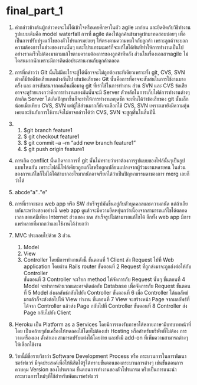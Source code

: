 # final_part_1

1. คำกล่าวข้างต้นผู้กล่าวคงจะไม่ได้เข้าใจหรือเคยศึกษาในตัว agile มาก่อน และยึดติดกับวิธีทำงานรูปแบบเดิมคือ model waterfall การที่ 
agile ต้องให้ลูกค้าเข้ามาดูเข้ามาทดสอบบ่อยๆ	 เพื่อเป็นการปรับปรุงแก้ไขของตัวโปรแกรมย่อยๆ ให้ตรงตามความพอใจกับลูกค้า เพราะลูกค้าจะบอก
ความต้องการในช่วงของงานนั้นๆ และโปรแกรมเมอร์ก็จะแก้ไขได้ทันทีทำให้การทำงานเป็นไปอย่างรวดเร็วไม่ต้องมาตามแก้ไขตามความต้องการของลูกค้าทีหลัง 
ส่วนในเรื่องเอกสารagile ไม่ไดสนมากนักเพราะมีการติดต่อประสานงานกับลูกค้าตลอด

2. การที่กล่าวว่า Git นั้นไม่มีอะไรจะสู้ได้นั้อาจจะไม่ถูกต้องซะทีเดียวเพราะทั้ง git, CVS, SVN ต่างก็มีข้อดีข้อเสียแตกต่างกันไป เช่นข้อเสียของ Git 
นั้นคือการที่อาจจะสับสนในการใช้งานบางครั้ง และ การสับสนจากคนอื่นเมื่อมาดู git ที่เราใช้ในการทำงาน ส่วน SVN และ CVS 
ข้อเสียอาจจะดูร้ายแรงกว่าคือการทำงานของมันนั้นจะมี Server ตัวหลักในการเก็บไฟล์การทำงานต่างๆ ถ้าเกิด Server ได้เกิดปัญหาขึ้นก็จะทำให้การทำงานหยุดชัก
จะเห็นได้ว่าข้อเสียของ git นั้นเล็กน้อยเมื่อเทียบ CVS, SVN แต่ผู้ใช้ส่วนมากก็ยังจะเลือกใช้ CVS, SVN เพราะเขายังมีความคุ้นเคยและชินกับการใช้งานจึงไม่อาจกล่าวได้ว่า
CVS, SVN จะสูญสิ้นในสิ้นปีนี้ 

3.  1.	$git branch feature1
    2.	$ git checkout feature1
    3.	$ git commit –a –m “add new branch feature1”
    4.	$ git push origin feature1
    
4.  การเกิด  conflict นั้นเกิดจากการที่ git นั้นไม่ทราบว่าเราต้องการรูปแบบของไฟล์นั้นๆเป็นรูปแบบไหนกัน เพราะไฟล์นี้ไฟล์เดียวถูกแก้ไขหรือถูกเปลี่ยนแปลงจากผู้ร่วมงานหลายคน
ในส่วนของการแก้ไขก็ไม่ได้ได้ลำบากอะไรมากนักอาจเรียกได้ว่าเป็นปัญหาธรรมดาของการ merg เลยก็ว่าได้

5.  abcde"a".."e"

6.  การที่เราจะชอบ web app หรือ SW สำเร็จรูปมันขึ้นอยู่กับตัวบุคคลลและความถนัด แต่ถ้าเถียบกันระหว่างสองอย่างนี้ web app ดูแล้วจะมีความยืดหยุ่นกว่าเนื่องจากสามารถแก้ไขได้ตลอดเวลา
ขอแค่มีเพียง Internet ส่วนของ sw สำเร็จรูปไม่สามารถแก้ไขได้ อีกทั้ง web app มีการแพร่หลายที่มากกว่าและใช้งานได้ง่ายกว่า

7.  MVC ประกอบไปด้วย 3 ส่วน
    1.	Model
    2.	View 
    3.	Controller
    โดยมีการทำงานดังนี้
    ขั้นตอนที่ 1 Client ส่ง Request ไปที่  Web application โดยผ่าน Rails router
    ขั้นตอนที่ 2 Request ที่ถูกส่งมาจะถูกส่งต่อให้กับ Controller  
    ขั้นตอนที่ 3  Controller จะเรียก method ให้จัดการกับ Request นั้นๆ
    ขั้นตอนที่ 4 Model จะทำการคำนวณและอาจติดต่อกับ Database เพื่อจัดการกับ Request 
    ขั้นตอนที่ 5 Model ส่งผลลัพธ์กลับไปยัง Controller
    ขั้นตอนที่ 6 เมื่อ Controller ได้ผลลัพธ์มาแล้วก็จะส่งต่อไปให้ View ทำงาน
    ขั้นตอนที่ 7 View จะสร้างหน้า Page จากผลลัพธ์ที่ได้จาก Controller แล้วส่ง Page กลับไปที่ Controller
    ขั้นตอนที่ 8 Controller ส่ง Page กลับไปยัง Client
    
9.  Heroku เป็น Platform as a  Services โดยมีการรองรับภาษาได้หลายภาษามีบทบาทหน้าที่โดย เป็นคล้ายๆกับเครื่องให้ทดลองใช้โดยไม่ต้องเช่า Hosting หรือสำหรับบริษัทที่ไม่ต้อง
การวางเครื่องเอง ตั้งค่าเอง สามารถปรับแต่งได้โดยง่าย และยังมี add-on ที่เพิ่มความสามารถต่างๆให้เลือกใช้งาน

10. วิชานี้มีชื่อรายวิชาว่า Software Development Process หรือ กระบวนการในการพัฒนาซอร์ฟแวร์ มีจุดประสงค์เพื่อให้นิสิตได้รู้ได้ทราบขั้นตอนของกระบวนการต่างๆ เช่นขั้นตอนการควบคุม Version 
ของโปรแรกม ขั้นตอนการทำงานของตัวโปรแกรม หรือเป็นการแนะนำกระบวนการใหม่ๆที่ใช้สำหรับพัฒนาซอร์ฟแวร์

